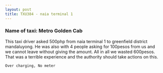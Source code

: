```yaml
---
layout: post
title: TXU384 - naia terminal 1
---
```


### Name of taxi: Metro Golden Cab

This taxi driver asked 500php from naia terminal 1 to greenfield district mandaluyong. He was also with 4 people asking for 100pesos from us and we cannot leave without giving the amount. All in all we wasted 600pesos. That was a terrible experience and the authority should take actions on this.

```Over charging, No meter```
